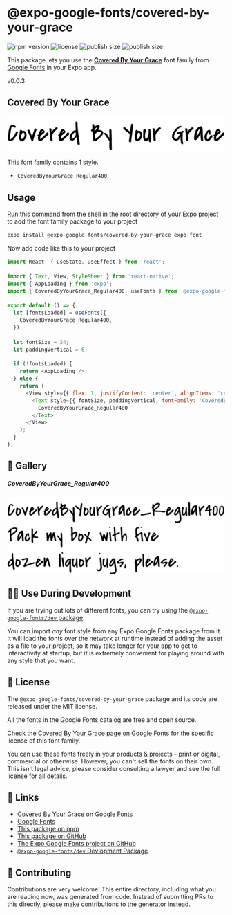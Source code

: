 # @expo-google-fonts/covered-by-your-grace

![npm version](https://flat.badgen.net/npm/v/@expo-google-fonts/covered-by-your-grace)
![license](https://flat.badgen.net/github/license/expo/google-fonts)
![publish size](https://flat.badgen.net/packagephobia/install/@expo-google-fonts/covered-by-your-grace)
![publish size](https://flat.badgen.net/packagephobia/publish/@expo-google-fonts/covered-by-your-grace)

This package lets you use the [**Covered By Your Grace**](https://fonts.google.com/specimen/Covered+By+Your+Grace) font family from [Google Fonts](https://fonts.google.com/) in your Expo app.

v0.0.3

## Covered By Your Grace

![Covered By Your Grace](./font-family.png)

This font family contains [1 style](#-gallery).

- `CoveredByYourGrace_Regular400`

## Usage

Run this command from the shell in the root directory of your Expo project to add the font family package to your project
```sh
expo install @expo-google-fonts/covered-by-your-grace expo-font
```

Now add code like this to your project
```js
import React, { useState, useEffect } from 'react';

import { Text, View, StyleSheet } from 'react-native';
import { AppLoading } from 'expo';
import { CoveredByYourGrace_Regular400, useFonts } from '@expo-google-fonts/covered-by-your-grace';

export default () => {
  let [fontsLoaded] = useFonts({
    CoveredByYourGrace_Regular400,
  });

  let fontSize = 24;
  let paddingVertical = 6;

  if (!fontsLoaded) {
    return <AppLoading />;
  } else {
    return (
      <View style={{ flex: 1, justifyContent: 'center', alignItems: 'center' }}>
        <Text style={{ fontSize, paddingVertical, fontFamily: 'CoveredByYourGrace_Regular400' }}>
          CoveredByYourGrace_Regular400
        </Text>
      </View>
    );
  }
};

```

## 🔡 Gallery

##### CoveredByYourGrace_Regular400
![CoveredByYourGrace_Regular400](./e2e2deb5e6914da1e25b2a2f5161ff4e08d65d6e00d26081708efc7ffacca93a.ttf.png)


## 👩‍💻 Use During Development

If you are trying out lots of different fonts, you can try using the [`@expo-google-fonts/dev` package](https://github.com/expo/google-fonts/tree/master/font-packages/dev#readme).

You can import *any* font style from any Expo Google Fonts package from it. It will load the fonts
over the network at runtime instead of adding the asset as a file to your project, so it may take longer
for your app to get to interactivity at startup, but it is extremely convenient
for playing around with any style that you want.

## 📖 License

The `@expo-google-fonts/covered-by-your-grace` package and its code are released under the MIT license.

All the fonts in the Google Fonts catalog are free and open source.

Check the [Covered By Your Grace page on Google Fonts](https://fonts.google.com/specimen/Covered+By+Your+Grace) for the specific license of this font family.

You can use these fonts freely in your products & projects - print or digital, commercial or otherwise. However, you can't sell the fonts on their own. This isn't legal advice, please consider consulting a lawyer and see the full license for all details.

## 🔗 Links

- [Covered By Your Grace on Google Fonts](https://fonts.google.com/specimen/Covered+By+Your+Grace)
- [Google Fonts](https://fonts.google.com/)
- [This package on npm](https://www.npmjs.com/package/@expo-google-fonts/covered-by-your-grace)
- [This package on GitHub](https://github.com/expo/google-fonts/tree/master/font-packages/covered-by-your-grace)
- [The Expo Google Fonts project on GitHub](https://github.com/expo/google-fonts)
- [`@expo-google-fonts/dev` Devlopment Package](https://github.com/expo/google-fonts/tree/master/font-packages/dev)


## 🤝 Contributing

Contributions are very welcome! This entire directory, including what you are reading now, was generated from code. Instead of submitting PRs to this directly, please make contributions to [the generator](https://github.com/expo/google-fonts/tree/master/packages/generator) instead.
